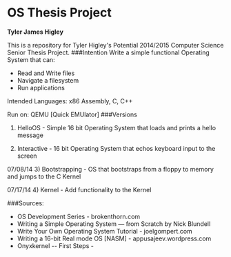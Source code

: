 OS Thesis Project
=================
**Tyler James Higley**

This is a repository for Tyler Higley's Potential 2014/2015 Computer Science Senior Thesis Project. 
###Intention
Write a simple functional Operating System that can:
- Read and Write files
- Navigate a filesystem
- Run applications

Intended Languages: x86 Assembly, C, C++

Run on: QEMU [Quick EMUlator]
###Versions
1) HelloOS - Simple 16 bit Operating System that loads and prints a hello message


2) Interactive - 16 bit Operating System that echos keyboard input to the screen

07/08/14
3) Bootstrapping - OS that bootstraps from a floppy to memory and jumps to the C Kernel

07/17/14
4) Kernel - Add functionality to the Kernel


###Sources:
- OS Development Series - brokenthorn.com
- Writing a Simple Operating System — from Scratch by Nick Blundell
- Write Your Own Operating System Tutorial - joelgompert.com
- Writing a 16-bit Real mode OS [NASM] - appusajeev.wordpress.com
- Onyxkernel -- First Steps -
